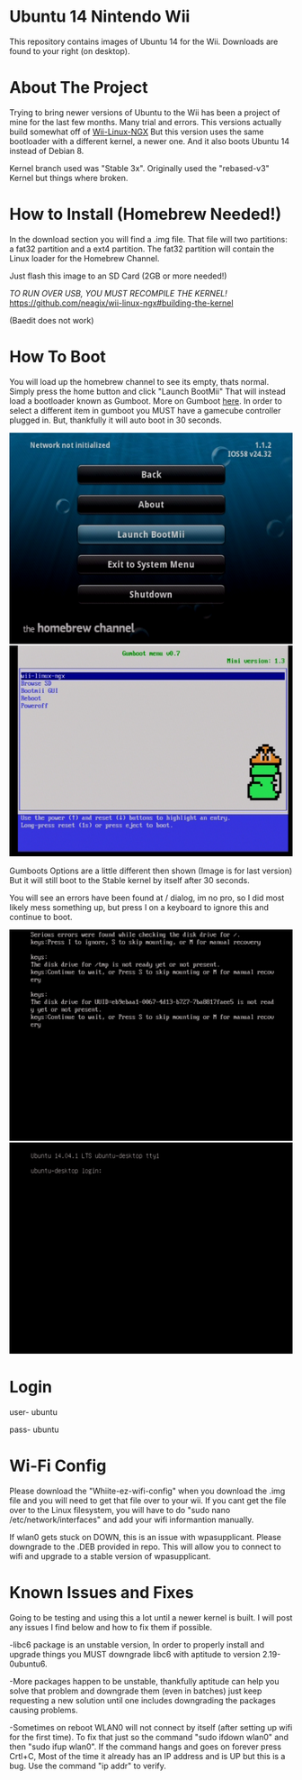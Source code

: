 # Ubuntu 14 Nintendo Wii



This repository contains images of Ubuntu 14 for the Wii. Downloads are found to your right (on desktop).

# About The Project
Trying to bring newer versions of Ubuntu to the Wii has been a project of mine for the last few months. Many trial and errors.
This versions actually build somewhat off of [Wii-Linux-NGX](https://github.com/neagix/wii-linux-ngx)
But this version uses the same bootloader with a different kernel, a newer one. And it also boots Ubuntu 14 instead of Debian 8.

Kernel branch used was "Stable 3x". Originally used the "rebased-v3" Kernel but things where broken.

# How to Install (Homebrew Needed!)
In the download section you will find a .img file. That file will two partitions: a fat32 partition and a ext4 partition. The fat32 partition will contain the Linux loader for the Homebrew Channel.

Just flash this image to an SD Card (2GB or more needed!)

*TO RUN OVER USB, YOU MUST RECOMPILE THE KERNEL!*
https://github.com/neagix/wii-linux-ngx#building-the-kernel 

(Baedit does not work)


# How To Boot
You will load up the homebrew channel to see its empty, thats normal. Simply press the home button and click "Launch BootMii"
That will instead load a bootloader known as Gumboot. More on Gumboot [here](https://neagix.github.io/gumboot/).
In order to select a different item in gumboot you MUST have a gamecube controller plugged in. But, thankfully it will auto boot in 30 seconds.

![alt text](https://github.com/Wiibuntu/Ubuntu14-Wii/blob/main/Screenshots/Screen%20Shot%202023-10-17%20at%205.50.29%20PM.png) ![alt text](https://github.com/Wiibuntu/Ubuntu14-Wii/blob/main/Screenshots/Screen%20Shot%202023-10-17%20at%205.50.53%20PM.png) 

Gumboots Options are a little different then shown (Image is for last version) But it will still boot to the Stable kernel by itself after 30 seconds.

You will see an errors have been found at / dialog, im no pro, so I did most likely mess something up, but press I on a keyboard to ignore this and continue to boot.

![alt text](https://github.com/Wiibuntu/Ubuntu14-Wii/blob/main/Screenshots/Screen%20Shot%202023-10-17%20at%205.52.04%20PM.png) ![alt text](https://github.com/Wiibuntu/Ubuntu14-Wii/blob/main/Screenshots/Screen%20Shot%202023-10-17%20at%205.52.19%20PM.png)

# Login
user- ubuntu

pass- ubuntu

# Wi-Fi Config

Please download the "Whiite-ez-wifi-config" when you download the .img file and you will need to get that file over to your wii. If you cant get the file over to the Linux filesystem, you will have to do "sudo nano /etc/network/interfaces" and add your wifi informantion manually.

If wlan0 gets stuck on DOWN, this is an issue with wpasupplicant. Please downgrade to the .DEB provided in repo. This will allow you to connect to wifi and upgrade to a stable version of wpasupplicant.

# Known Issues and Fixes

Going to be testing and using this a  lot until a newer kernel is built. I will post any issues I find below and how to fix them if possible.


-libc6 package is an unstable version, In order to properly install and upgrade things you MUST downgrade libc6 with aptitude to version 2.19-0ubuntu6.

-More packages happen to be unstable, thankfully aptitude can help you solve that problem and downgrade them (even in batches) just keep requesting a new solution until one includes downgrading the packages causing problems.

-Sometimes on reboot WLAN0 will not connect by itself (after setting up wifi for the first time). To fix that just so the command "sudo ifdown wlan0" and then "sudo ifup wlan0". If the command hangs and goes on forever press Crtl+C, Most of the time it already has an IP address and is UP but this is a bug. Use the command "ip addr" to verify.
